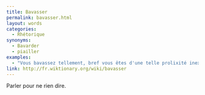 ```yaml
---
title: Bavasser
permalink: bavasser.html
layout: words
categories:
  - Rhétorique
synonyms:
  - Bavarder
  - piailler
examples:
  - "Vous bavassez tellement, bref vous êtes d'une telle prolixité inextinguible que je me vois forcé d'avancer dans le programme."
link: http://fr.wiktionary.org/wiki/bavasser
---
```


Parler pour ne rien dire.

